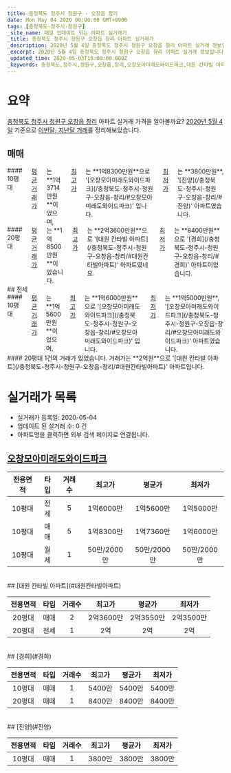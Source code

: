 ```yaml
---
title: 충청북도 청주시 청원구 - 오창읍 창리
date: Mon May 04 2020 00:00:00 GMT+0900
tags: [충청북도-청주시-청원구]
_site_name: 매일 업데이트 되는 아파트 실거래가
_title: 충청북도 청주시 청원구 오창읍 창리 아파트 실거래가
_description: 2020년 5월 4일 충청북도 청주시 청원구 오창읍 창리 아파트 실거래 정보입니다. 4건 아파트 정보가 있습니다.
_excerpt: 2020년 5월 4일 충청북도 청주시 청원구 오창읍 창리 아파트 실거래 정보입니다. 4건 아파트 정보가 있습니다.
_updated_time: 2020-05-03T15:00:00.000Z
_keywords: 충청북도,청주시,청원구,오창읍,창리,오창모아미래도와이드파크,대원 칸타빌 아파트,경희,진양
---
```





# 요약
<ins>충청북도 청주시 청원구 오창읍 창리</ins> 아파트 실거래 가격을 알아볼까요? <ins>2020년 5월 4일</ins> 기준으로 <ins>이번달, 지난달 거래</ins>를 정리해보았습니다.

## 매매
<div class="container">
<div class="six columns" markdown="1">
#### 10평대
<ins>평균 거래가</ins>는 **1억3714만원**이었으며, <ins>최고가</ins>는 **1억8300만원**으로 '[오창모아미래도와이드파크](/충청북도-청주시-청원구-오창읍-창리/#오창모아미래도와이드파크)' 입니다. <ins>최저가</ins>는 **3800만원**, '[진양](/충청북도-청주시-청원구-오창읍-창리/#진양)' 아파트였습니다.
</div>
<div class="six columns" markdown="1">
#### 20평대
<ins>평균 거래가</ins>는 **1억8500만원**이었습니다. <ins>최고가</ins>는 **2억3600만원**으로 '[대원 칸타빌 아파트](/충청북도-청주시-청원구-오창읍-창리/#대원칸타빌아파트)' 아파트였네요. <ins>최저가</ins>는 **8400만원**으로 '[경희](/충청북도-청주시-청원구-오창읍-창리/#경희)' 아파트이었습니다.
</div>
</div>
## 전세
<div class="container">
<div class="six columns" markdown="1">
#### 10평대
<ins>평균 거래가</ins>는 **1억5600만원**이었으며, <ins>최고가</ins>는 **1억6000만원**으로 '[오창모아미래도와이드파크](/충청북도-청주시-청원구-오창읍-창리/#오창모아미래도와이드파크)' 입니다. <ins>최저가</ins>는 **1억5000만원**, '[오창모아미래도와이드파크](/충청북도-청주시-청원구-오창읍-창리/#오창모아미래도와이드파크)' 아파트였습니다.
</div>
<div class="six columns" markdown="1">
#### 20평대
1건의 거래가 있었습니다. 거래가는 **2억원**으로 '[대원 칸타빌 아파트](/충청북도-청주시-청원구-오창읍-창리/#대원칸타빌아파트)' 아파트입니다.
</div>
</div>



# 실거래가 목록
- 실거래가 등록일: 2020-05-04
- 업데이트 된 실거래 수: 0 건
- 아파트명을 클릭하면 외부 검색 페이지로 연결됩니다.

## [오창모아미래도와이드파크](#오창모아미래도와이드파크)

|전용면적|타입|거래수|최고가|평균가|최저가|
|:---:|:---:|:---:|:---:|:---:|:---:|
|10평대|<span class="deal-type-2">전세</span>|5|1억6000만|1억5600만|1억5000만|
|10평대|<span class="deal-type-1">매매</span>|5|1억8300만|1억7360만|1억6000만|
|10평대|<span class="deal-type-3">월세</span>|1|50만/2000만|50만/2000만|50만/2000만|

<br/>
## [대원 칸타빌 아파트](#대원칸타빌아파트)

|전용면적|타입|거래수|최고가|평균가|최저가|
|:---:|:---:|:---:|:---:|:---:|:---:|
|20평대|<span class="deal-type-1">매매</span>|2|2억3600만|2억3550만|2억3500만|
|20평대|<span class="deal-type-2">전세</span>|1|2억|2억|2억|

<br/>
## [경희](#경희)

|전용면적|타입|거래수|최고가|평균가|최저가|
|:---:|:---:|:---:|:---:|:---:|:---:|
|10평대|<span class="deal-type-1">매매</span>|1|5400만|5400만|5400만|
|20평대|<span class="deal-type-1">매매</span>|1|8400만|8400만|8400만|

<br/>
## [진양](#진양)

|전용면적|타입|거래수|최고가|평균가|최저가|
|:---:|:---:|:---:|:---:|:---:|:---:|
|10평대|<span class="deal-type-1">매매</span>|1|3800만|3800만|3800만|

<br/>



